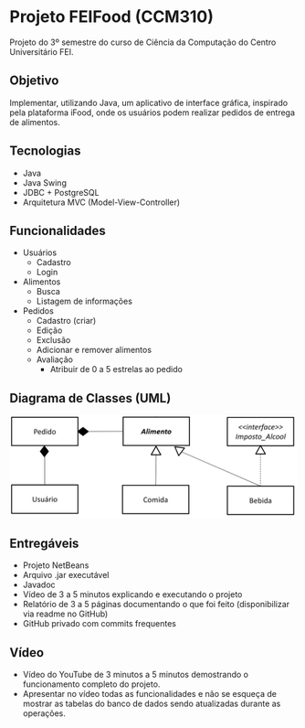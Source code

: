 # Projeto FEIFood (CCM310)

Projeto do 3º semestre do curso de Ciência da Computação do Centro Universitário FEI.

## Objetivo

Implementar, utilizando Java, um aplicativo de interface gráfica, inspirado pela plataforma iFood, onde os usuários podem realizar pedidos de entrega de alimentos.

## Tecnologias

- Java
- Java Swing
- JDBC + PostgreSQL
- Arquitetura MVC (Model-View-Controller)

## Funcionalidades

- Usuários 
  - Cadastro
  - Login
- Alimentos
  - Busca
  - Listagem de informações
- Pedidos
  - Cadastro (criar)
  - Edição
  - Exclusão
  - Adicionar e remover alimentos
  - Avaliação
    - Atribuir de 0 a 5 estrelas ao pedido

## Diagrama de Classes (UML)

![Diagrama De Classes](DiagramaDeClasses.png)

## Entregáveis

- Projeto NetBeans
- Arquivo .jar executável
- Javadoc
- Vídeo de 3 a 5 minutos explicando e executando o projeto
- Relatório de 3 a 5 páginas documentando o que foi feito (disponibilizar via
readme no GitHub)
- GitHub privado com commits frequentes

## Vídeo
- Vídeo do YouTube de 3 minutos a 5 minutos demostrando o funcionamento completo do projeto.
- Apresentar no vídeo todas as funcionalidades e não se esqueça de mostrar as tabelas do banco de dados sendo atualizadas durante as operações.
